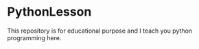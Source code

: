# PythonLesson
This repository  is for educational purpose and I teach you python programming here.
